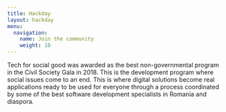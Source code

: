 ```yaml
---
title: Hackday
layout: hackday
menu:
  navigation:
    name: Join the community
    weight: 10
---
```


Tech for social good was awarded as the best non-governmental program in the Civil Society Gala in 2018. This is the development program where social issues come to an end. This is where digital  solutions  become real applications ready to be used for everyone through a process coordinated by some of the best software development specialists in Romania and diaspora.
